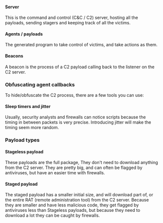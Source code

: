 #### Server
This is the command and control (C&C / C2) server, hosting all the payloads, sending stagers and keeping track of all the victims.

#### Agents / payloads
The generated program to take control of victims, and take actions as them.

#### Beacons
A beacon is the process of a C2 payload calling back to the listener on the C2 server.

### Obfuscating agent callbacks
To hide/obfuscate the C2 process, there are a few tools you can use:
#### Sleep timers and jitter
Usually, security analysts and firewalls can notice scripts because the timing in between packets is very precise. 
Introducing jitter will make the timing seem more random.

### Payload types
#### Stageless payload
These payloads are the full package, They don't need to download anything from the C2 server.
They are pretty big, and can often be flagged by antiviruses, but have an easier time with firewalls.
#### Staged payload
The staged payload has a smaller initial size, and will download part of, or the entire RAT (remote administration tool) from the C2 server.
Because they are smaller and have less malicious code, they get flagged by antiviruses less than Stageless payloads, but because they need to download a lot they can be caught by firewalls.

